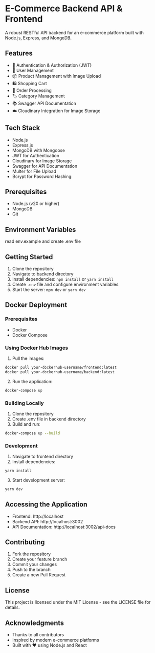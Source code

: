 # E-Commerce Backend API & Frontend

A robust RESTful API backend for an e-commerce platform built with Node.js, Express, and MongoDB.

## Features

- 🔐 Authentication & Authorization (JWT)
- 👤 User Management
- 📦 Product Management with Image Upload
- 🛍️ Shopping Cart
- 📝 Order Processing
- 🏷️ Category Management
- 📚 Swagger API Documentation
- ☁️ Cloudinary Integration for Image Storage

## Tech Stack

- Node.js
- Express.js
- MongoDB with Mongoose
- JWT for Authentication
- Cloudinary for Image Storage
- Swagger for API Documentation
- Multer for File Upload
- Bcrypt for Password Hashing

## Prerequisites

- Node.js (v20 or higher)
- MongoDB
- Git

## Environment Variables

read env.example and create .env file

## Getting Started

1. Clone the repository
2. Navigate to backend directory
3. Install dependencies: `npm install` or `yarn install`
4. Create `.env` file and configure environment variables
5. Start the server: `npm dev` or `yarn dev`

## Docker Deployment

### Prerequisites

- Docker
- Docker Compose

### Using Docker Hub Images

1. Pull the images:

```bash
docker pull your-dockerhub-username/frontend:latest
docker pull your-dockerhub-username/backend:latest
```

2. Run the application:

```bash
docker-compose up
```

### Building Locally

1. Clone the repository
2. Create .env file in backend directory
3. Build and run:

```bash
docker-compose up --build
```

### Development

1. Navigate to frontend directory
2. Install dependencies:

```bash
yarn install
```

3. Start development server:

```bash
yarn dev
```

## Accessing the Application

- Frontend: http://localhost
- Backend API: http://localhost:3002
- API Documentation: http://localhost:3002/api-docs

## Contributing

1. Fork the repository
2. Create your feature branch
3. Commit your changes
4. Push to the branch
5. Create a new Pull Request

## License

This project is licensed under the MIT License - see the LICENSE file for details.

## Acknowledgments

- Thanks to all contributors
- Inspired by modern e-commerce platforms
- Built with ❤️ using Node.js and React